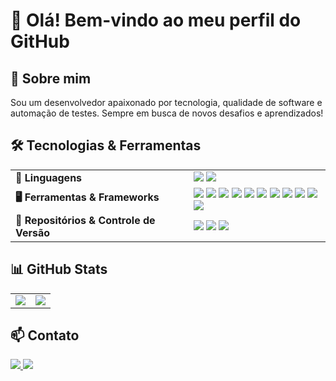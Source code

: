 # 👋 Olá! Bem-vindo ao meu perfil do GitHub  

## 🚀 Sobre mim  
Sou um desenvolvedor apaixonado por tecnologia, qualidade de software e automação de testes. Sempre em busca de novos desafios e aprendizados!  

## 🛠️ Tecnologias & Ferramentas  

<table>
  <tr>
    <td><strong>📜 Linguagens</strong></td>
    <td>
      <img src="https://img.shields.io/badge/JavaScript-F7DF1E?style=for-the-badge&logo=javascript&logoColor=black">
      <img src="https://img.shields.io/badge/TypeScript-3178C6?style=for-the-badge&logo=typescript&logoColor=white">
    </td>
  </tr>
  <tr>
    <td><strong>🖥️ Ferramentas & Frameworks</strong></td>
    <td>
      <img src="https://img.shields.io/badge/Figma-F24E1E?style=for-the-badge&logo=figma&logoColor=white">
      <img src="https://img.shields.io/badge/Git-F05032?style=for-the-badge&logo=git&logoColor=white">
      <img src="https://img.shields.io/badge/Postman-FF6C37?style=for-the-badge&logo=postman&logoColor=white">
      <img src="https://img.shields.io/badge/Swagger-85EA2D?style=for-the-badge&logo=swagger&logoColor=black">
      <img src="https://img.shields.io/badge/Playwright-2EAD33?style=for-the-badge&logo=playwright&logoColor=white">
      <img src="https://img.shields.io/badge/Allure%20Report-E74426?style=for-the-badge">
      <img src="https://img.shields.io/badge/Webdriver.io-EA5906?style=for-the-badge&logo=webdriverio&logoColor=white">
      <img src="https://img.shields.io/badge/Appium-9D38BD?style=for-the-badge&logo=appium&logoColor=white">
      <img src="https://img.shields.io/badge/Cucumber-23D96C?style=for-the-badge&logo=cucumber&logoColor=white">
      <img src="https://img.shields.io/badge/Faker-7A1FA2?style=for-the-badge">
      <img src="https://img.shields.io/badge/Browserstack-F47A20?style=for-the-badge&logo=browserstack&logoColor=white">
    </td>
  </tr>
  <tr>
    <td><strong>📁 Repositórios & Controle de Versão</strong></td>
    <td>
      <img src="https://img.shields.io/badge/GitHub-181717?style=for-the-badge&logo=github&logoColor=white">
      <img src="https://img.shields.io/badge/GitLab-FC6D26?style=for-the-badge&logo=gitlab&logoColor=white">
      <img src="https://img.shields.io/badge/Bitbucket-0052CC?style=for-the-badge&logo=bitbucket&logoColor=white">
    </td>
  </tr>
</table>

## 📊 GitHub Stats  

<table>
  <tr>
    <td>
      <img src="https://github-readme-stats.vercel.app/api?username=seu-usuario&show_icons=true&theme=dracula">
    </td>
    <td>
      <img src="https://github-readme-stats.vercel.app/api/top-langs/?username=seu-usuario&layout=compact&theme=dracula">
    </td>
  </tr>
</table>

## 📫 Contato  

<a href="https://www.linkedin.com/in/seu-perfil/" target="_blank">
  <img src="https://img.shields.io/badge/LinkedIn-0077B5?style=for-the-badge&logo=linkedin&logoColor=white">
</a>

<a href="mailto:seuemail@example.com">
  <img src="https://img.shields.io/badge/Email-D14836?style=for-the-badge&logo=gmail&logoColor=white">
</a>
